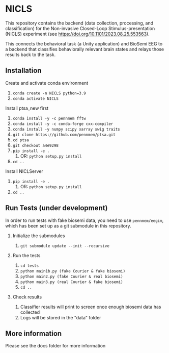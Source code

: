 # NICLS
This repository contains the backend (data collection, processing, and classification) for the Non-invasive Closed-Loop Stimulus-presentation (NICLS) experiment (see https://doi.org/10.1101/2023.08.25.553563).

This connects the behavioral task (a Unity application) and BioSemi EEG to a backend that classifies behaviorally relevant brain states and relays those results back to the task.

## Installation
Create and activate conda environment
1. `conda create -n NICLS python=3.9`
1. `conda activate NICLS`

Install ptsa_new first
1. `conda install -y -c pennmem fftw`
1. `conda install -y -c conda-forge cxx-compiler`
1. `conda install -y numpy scipy xarray swig traits`
1. `git clone https://github.com/pennmem/ptsa.git`
1. `cd ptsa`
1. `git checkout a4e9298`
1. `pip install -e .`
    1. OR: `python setup.py install`
1. `cd ..`

Install NICLServer
1. `pip install -e .`
    1. OR: `python setup.py install`
1. `cd ..`

## Run Tests (under development)

In order to run tests with fake biosemi data, you need to use `pennmem/eegim`,
which has been set up as a git submodule in this repository.

1. Initialize the submodules
    1. `git submodule update --init --recursive` 

1. Run the tests
    1. `cd tests`
    1. `python main1b.py (fake Courier & fake biosemi)`
    1. `python main2.py (fake Courier & real biosemi)`
    1. `python main3.py (real Courier & fake biosemi)`
    1. `cd ..`

1. Check results
    1. Classifier results will print to screen once enough biosemi data has collected
    1. Logs will be stored in the "data" folder

## More information
Please see the docs folder for more information
